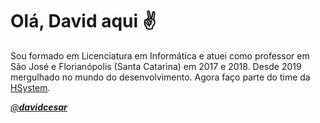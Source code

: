 # Olá, David aqui ✌️

Sou formado em Licenciatura em Informática e atuei como professor em São José e Florianópolis (Santa Catarina) em 2017 e 2018.
Desde 2019 mergulhado no mundo do desenvolvimento. Agora faço parte do time da [HSystem](https://www.hsystem.com.br/).

_[@__davidcesar__](https://www.instagram.com/__davidcesar__/)_
